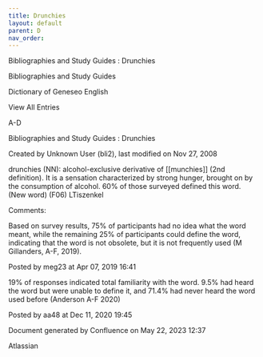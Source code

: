 ```yaml
---
title: Drunchies
layout: default
parent: D
nav_order:
---
```


Bibliographies and Study Guides : Drunchies

Bibliographies and Study Guides

Dictionary of Geneseo English

View All Entries

A-D

Bibliographies and Study Guides : Drunchies

Created by  Unknown User (bli2), last modified on Nov 27, 2008

drunchies (NN): alcohol-exclusive derivative of [[munchies]] (2nd definition). It is a sensation characterized by strong hunger, brought on by the consumption of alcohol. 60% of those surveyed defined this word. (New word) (F06) LTiszenkel

Comments:

Based on survey results, 75% of participants had no idea what the word meant, while the remaining 25% of participants could define the word, indicating that the word is not obsolete, but it is not frequently used (M Gillanders, A-F, 2019).

Posted by meg23 at Apr 07, 2019 16:41

19% of responses indicated total familiarity with the word. 9.5% had heard the word but were unable to define it, and 71.4% had never heard the word used before (Anderson A-F 2020)

Posted by aa48 at Dec 11, 2020 19:45

Document generated by Confluence on May 22, 2023 12:37

Atlassian
